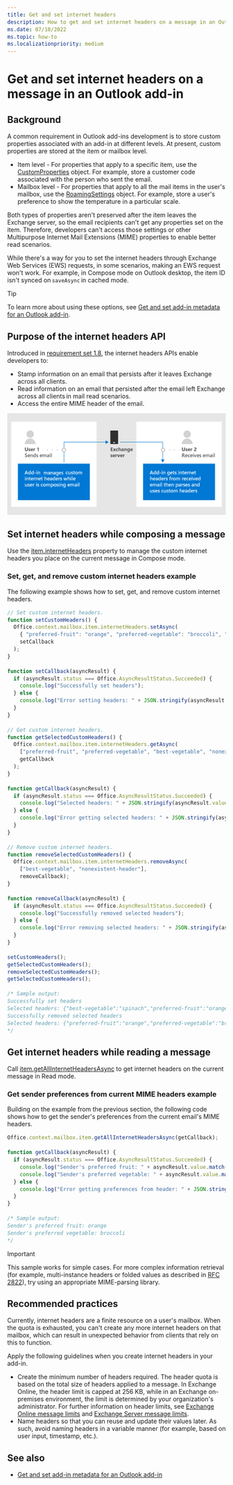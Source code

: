 ```yaml
---
title: Get and set internet headers
description: How to get and set internet headers on a message in an Outlook add-in.
ms.date: 07/10/2022
ms.topic: how-to
ms.localizationpriority: medium
---
```


# Get and set internet headers on a message in an Outlook add-in

## Background

A common requirement in Outlook add-ins development is to store custom properties associated with an add-in at different levels. At present, custom properties are stored at the item or mailbox level.

- Item level - For properties that apply to a specific item, use the [CustomProperties](/javascript/api/outlook/office.customproperties) object. For example, store a customer code associated with the person who sent the email.
- Mailbox level - For properties that apply to all the mail items in the user's mailbox, use the [RoamingSettings](/javascript/api/outlook/office.roamingsettings) object. For example, store a user's preference to show the temperature in a particular scale.

Both types of properties aren't preserved after the item leaves the Exchange server, so the email recipients can't get any properties set on the item. Therefore, developers can't access those settings or other Multipurpose Internet Mail Extensions (MIME) properties to enable better read scenarios.

While there's a way for you to set the internet headers through Exchange Web Services (EWS) requests, in some scenarios, making an EWS request won't work. For example, in Compose mode on Outlook desktop, the item ID isn't synced on `saveAsync` in cached mode.

> [!TIP]
> To learn more about using these options, see [Get and set add-in metadata for an Outlook add-in](metadata-for-an-outlook-add-in.md).

## Purpose of the internet headers API

Introduced in [requirement set 1.8](/javascript/api/requirement-sets/outlook/requirement-set-1.8/outlook-requirement-set-1.8), the internet headers APIs enable developers to:

- Stamp information on an email that persists after it leaves Exchange across all clients.
- Read information on an email that persisted after the email left Exchange across all clients in mail read scenarios.
- Access the entire MIME header of the email.

![Diagram of internet headers. Text: User 1 sends email. Add-in manages custom internet headers while user is composing email. User 2 receives the email. Add-in gets internet headers from received email then parses and uses custom headers.](../images/outlook-internet-headers.png)

## Set internet headers while composing a message

Use the [item.internetHeaders](/javascript/api/outlook/office.messagecompose#outlook-office-messagecompose-internetheaders-member) property to manage the custom internet headers you place on the current message in Compose mode.

### Set, get, and remove custom internet headers example

The following example shows how to set, get, and remove custom internet headers.

```js
// Set custom internet headers.
function setCustomHeaders() {
  Office.context.mailbox.item.internetHeaders.setAsync(
    { "preferred-fruit": "orange", "preferred-vegetable": "broccoli", "best-vegetable": "spinach" },
    setCallback
  );
}

function setCallback(asyncResult) {
  if (asyncResult.status === Office.AsyncResultStatus.Succeeded) {
    console.log("Successfully set headers");
  } else {
    console.log("Error setting headers: " + JSON.stringify(asyncResult.error));
  }
}

// Get custom internet headers.
function getSelectedCustomHeaders() {
  Office.context.mailbox.item.internetHeaders.getAsync(
    ["preferred-fruit", "preferred-vegetable", "best-vegetable", "nonexistent-header"],
    getCallback
  );
}

function getCallback(asyncResult) {
  if (asyncResult.status === Office.AsyncResultStatus.Succeeded) {
    console.log("Selected headers: " + JSON.stringify(asyncResult.value));
  } else {
    console.log("Error getting selected headers: " + JSON.stringify(asyncResult.error));
  }
}

// Remove custom internet headers.
function removeSelectedCustomHeaders() {
  Office.context.mailbox.item.internetHeaders.removeAsync(
    ["best-vegetable", "nonexistent-header"],
    removeCallback);
}

function removeCallback(asyncResult) {
  if (asyncResult.status === Office.AsyncResultStatus.Succeeded) {
    console.log("Successfully removed selected headers");
  } else {
    console.log("Error removing selected headers: " + JSON.stringify(asyncResult.error));
  }
}

setCustomHeaders();
getSelectedCustomHeaders();
removeSelectedCustomHeaders();
getSelectedCustomHeaders();

/* Sample output:
Successfully set headers
Selected headers: {"best-vegetable":"spinach","preferred-fruit":"orange","preferred-vegetable":"broccoli"}
Successfully removed selected headers
Selected headers: {"preferred-fruit":"orange","preferred-vegetable":"broccoli"}
*/
```

## Get internet headers while reading a message

Call [item.getAllInternetHeadersAsync](/javascript/api/outlook/office.messageread#outlook-office-messageread-getallinternetheadersasync-member(1)) to get internet headers on the current message in Read mode.

### Get sender preferences from current MIME headers example

Building on the example from the previous section, the following code shows how to get the sender's preferences from the current email's MIME headers.

```js
Office.context.mailbox.item.getAllInternetHeadersAsync(getCallback);

function getCallback(asyncResult) {
  if (asyncResult.status === Office.AsyncResultStatus.Succeeded) {
    console.log("Sender's preferred fruit: " + asyncResult.value.match(/preferred-fruit:.*/gim)[0].slice(19));
    console.log("Sender's preferred vegetable: " + asyncResult.value.match(/preferred-vegetable:.*/gim)[0].slice(23));
  } else {
    console.log("Error getting preferences from header: " + JSON.stringify(asyncResult.error));
  }
}

/* Sample output:
Sender's preferred fruit: orange
Sender's preferred vegetable: broccoli
*/
```

> [!IMPORTANT]
> This sample works for simple cases. For more complex information retrieval (for example, multi-instance headers or folded values as described in [RFC 2822](https://tools.ietf.org/html/rfc2822)), try using an appropriate MIME-parsing library.

## Recommended practices

Currently, internet headers are a finite resource on a user's mailbox. When the quota is exhausted, you can't create any more internet headers on that mailbox, which can result in unexpected behavior from clients that rely on this to function.

Apply the following guidelines when you create internet headers in your add-in.

- Create the minimum number of headers required. The header quota is based on the total size of headers applied to a message. In Exchange Online, the header limit is capped at 256 KB, while in an Exchange on-premises environment, the limit is determined by your organization's administrator. For further information on header limits, see [Exchange Online message limits](/office365/servicedescriptions/exchange-online-service-description/exchange-online-limits#message-limits) and [Exchange Server message limits](/exchange/mail-flow/message-size-limits).
- Name headers so that you can reuse and update their values later. As such, avoid naming headers in a variable manner (for example, based on user input, timestamp, etc.).

## See also

- [Get and set add-in metadata for an Outlook add-in](metadata-for-an-outlook-add-in.md)
